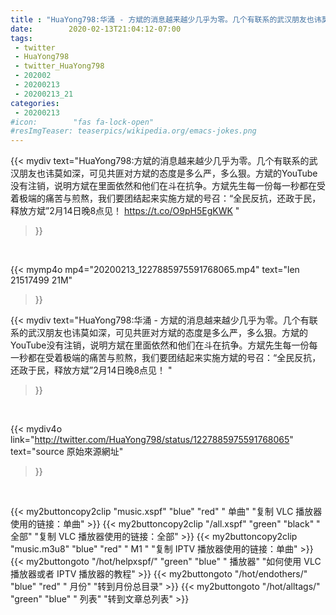 ```yaml
---
title : "HuaYong798:华涌 - 方斌的消息越来越少几乎为零。几个有联系的武汉朋友也讳莫如深，可见共匪对方斌的态度是多么严，多么狠。方斌的YouTube没有注销，说明方斌在里面依然和他们在斗在抗争。方斌先生每一份每一秒都在受着极端的痛苦与煎熬，我们要团结起来实施方斌的号召：“全民反抗，还政于民，释放方斌”2月14日晚8点见！ "
date:        2020-02-13T21:04:12-07:00
tags:
 - twitter
 - HuaYong798
 - twitter_HuaYong798
 - 202002
 - 20200213
 - 20200213_21
categories:
 - 20200213
#icon:        "fas fa-lock-open"
#resImgTeaser: teaserpics/wikipedia.org/emacs-jokes.png
---
```


{{< mydiv text="HuaYong798:方斌的消息越来越少几乎为零。几个有联系的武汉朋友也讳莫如深，可见共匪对方斌的态度是多么严，多么狠。方斌的YouTube没有注销，说明方斌在里面依然和他们在斗在抗争。方斌先生每一份每一秒都在受着极端的痛苦与煎熬，我们要团结起来实施方斌的号召：“全民反抗，还政于民，释放方斌”2月14日晚8点见！ https://t.co/O9pH5EgKWK "
>}}
<br>


{{< mymp4o mp4="20200213_1227885975591768065.mp4"
text="len 21517499    21M"
>}}


{{< mydiv text="HuaYong798:华涌 - 方斌的消息越来越少几乎为零。几个有联系的武汉朋友也讳莫如深，可见共匪对方斌的态度是多么严，多么狠。方斌的YouTube没有注销，说明方斌在里面依然和他们在斗在抗争。方斌先生每一份每一秒都在受着极端的痛苦与煎熬，我们要团结起来实施方斌的号召：“全民反抗，还政于民，释放方斌”2月14日晚8点见！ "
>}}
<br>

{{< mydiv4o link="http://twitter.com/HuaYong798/status/1227885975591768065"
text="source 原始來源網址"
>}}


<br>



{{< my2buttoncopy2clip "music.xspf"        "blue"   "red"    " 单曲"  "复制 VLC 播放器使用的链接：单曲" >}} {{< my2buttoncopy2clip "/all.xspf"         "green"  "black"  " 全部"  "复制 VLC 播放器使用的链接：全部" >}} {{< my2buttoncopy2clip "music.m3u8"        "blue"   "red"    " M1 "    "复制 IPTV 播放器使用的链接：单曲" >}} {{< my2buttongoto      "/hot/helpxspf/"    "green"  "blue"   " 播放器" "如何使用 VLC 播放器或者 IPTV 播放器的教程" >}} {{< my2buttongoto      "/hot/endothers/"   "blue"   "red"    " 月份"   "转到月份总目录" >}} {{< my2buttongoto      "/hot/alltags/"     "green"  "blue"   " 列表"   "转到文章总列表" >}} 
